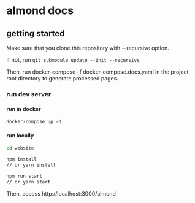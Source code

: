 # almond docs

## getting started

Make sure that you clone this repository with --recursive option.

If not, run `git submodule update --init --recursive`

Then, run docker-compose -f docker-compose.docs.yaml in the project root directory to generate processed pages.

### run dev server

#### run in docker

```
docker-compose up -d
```

#### run locally

```bash
cd website

npm install
// or yarn install

npm run start
// or yarn start
```


Then, access http://localhost:3000/almond 


